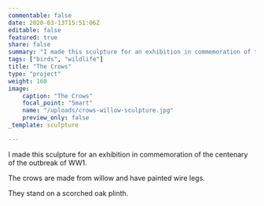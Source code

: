 ```yaml
---
commentable: false
date: 2020-03-13T15:51:06Z
editable: false
featured: true
share: false
summary: "I made this sculpture for an exhibition in commemoration of the centenary of the outbreak of WW1."
tags: ["birds", "wildlife"]
title: "The Crows"
type: "project"
weight: 160
image: 
    caption: "The Crows"
    focal_point: "Smart"
    name: "/uploads/crows-willow-sculpture.jpg"
    preview_only: false
_template: sculpture

---
```

I made this sculpture for an exhibition in commemoration of the centenary of the outbreak of WW1.

The crows are made from willow and have painted wire legs. 

They stand on a scorched oak plinth.